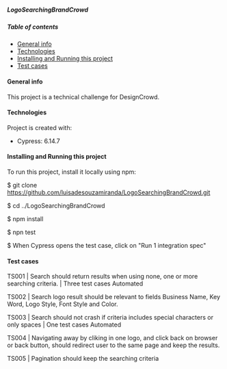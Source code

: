 ##### LogoSearchingBrandCrowd

##### Table of contents

- [General info](#general-info)
- [Technologies](#technologies)
- [Installing and Running this project](#installing-and-Running-this-project)
- [Test cases](#test-cases)

#### General info

This project is a technical challenge for DesignCrowd.

#### Technologies

Project is created with:

- Cypress: 6.14.7

#### Installing and Running this project

To run this project, install it locally using npm:

$ git clone https://github.com/luisadesouzamiranda/LogoSearchingBrandCrowd.git

$ cd ../LogoSearchingBrandCrowd

$ npm install

$ npn test

 $ When Cypress opens the test case, click on "Run 1 integration spec"

#### Test cases

TS001 | Search should return results when using none, one or more searching criteria. | Three test cases Automated

TS002 | Search logo result should be relevant to fields Business Name, Key Word, Logo Style, Font Style and Color.

TS003 | Search should not crash if criteria includes special characters or only spaces | One test cases Automated

TS004 | Navigating away by cliking in one logo, and click back on browser or back button, should redirect user to the same page and keep the results.

TS005 | Pagination should keep the searching criteria
